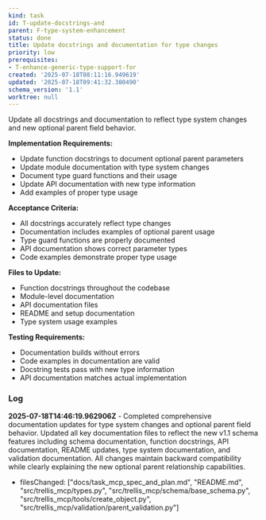```yaml
---
kind: task
id: T-update-docstrings-and
parent: F-type-system-enhancement
status: done
title: Update docstrings and documentation for type changes
priority: low
prerequisites:
- T-enhance-generic-type-support-for
created: '2025-07-18T08:11:16.949619'
updated: '2025-07-18T09:41:32.380490'
schema_version: '1.1'
worktree: null
---
```

Update all docstrings and documentation to reflect type system changes and new optional parent field behavior.

**Implementation Requirements:**
- Update function docstrings to document optional parent parameters
- Update module documentation with type system changes
- Document type guard functions and their usage
- Update API documentation with new type information
- Add examples of proper type usage

**Acceptance Criteria:**
- All docstrings accurately reflect type changes
- Documentation includes examples of optional parent usage
- Type guard functions are properly documented
- API documentation shows correct parameter types
- Code examples demonstrate proper type usage

**Files to Update:**
- Function docstrings throughout the codebase
- Module-level documentation
- API documentation files
- README and setup documentation
- Type system usage examples

**Testing Requirements:**
- Documentation builds without errors
- Code examples in documentation are valid
- Docstring tests pass with new type information
- API documentation matches actual implementation

### Log


**2025-07-18T14:46:19.962906Z** - Completed comprehensive documentation updates for type system changes and optional parent field behavior. Updated all key documentation files to reflect the new v1.1 schema features including schema documentation, function docstrings, API documentation, README updates, type system documentation, and validation documentation. All changes maintain backward compatibility while clearly explaining the new optional parent relationship capabilities.
- filesChanged: ["docs/task_mcp_spec_and_plan.md", "README.md", "src/trellis_mcp/types.py", "src/trellis_mcp/schema/base_schema.py", "src/trellis_mcp/tools/create_object.py", "src/trellis_mcp/validation/parent_validation.py"]